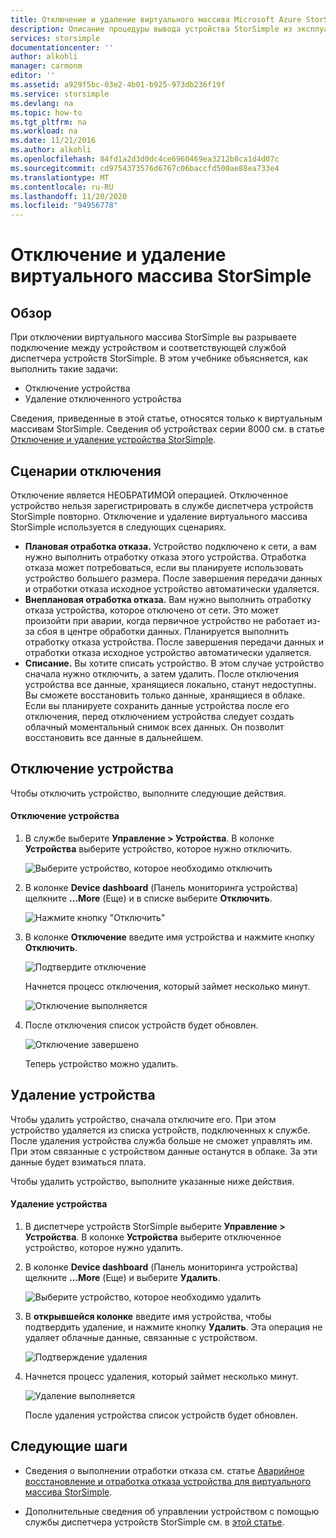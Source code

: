 ```yaml
---
title: Отключение и удаление виртуального массива Microsoft Azure StorSimple | Документация Майкрософт
description: Описание процедуры вывода устройства StorSimple из эксплуатации путем его отключения и последующего удаления.
services: storsimple
documentationcenter: ''
author: alkohli
manager: carmonm
editor: ''
ms.assetid: a929f5bc-03e2-4b01-b925-973db236f19f
ms.service: storsimple
ms.devlang: na
ms.topic: how-to
ms.tgt_pltfrm: na
ms.workload: na
ms.date: 11/21/2016
ms.author: alkohli
ms.openlocfilehash: 84fd1a2d3d0dc4ce6960469ea3212b8ca1d4d07c
ms.sourcegitcommit: cd9754373576d6767c06baccfd500ae88ea733e4
ms.translationtype: MT
ms.contentlocale: ru-RU
ms.lasthandoff: 11/20/2020
ms.locfileid: "94956778"
---
```

# <a name="deactivate-and-delete-a-storsimple-virtual-array"></a>Отключение и удаление виртуального массива StorSimple

## <a name="overview"></a>Обзор

При отключении виртуального массива StorSimple вы разрываете подключение между устройством и соответствующей службой диспетчера устройств StorSimple. В этом учебнике объясняется, как выполнить такие задачи:

* Отключение устройства 
* Удаление отключенного устройства

Сведения, приведенные в этой статье, относятся только к виртуальным массивам StorSimple. Сведения об устройствах серии 8000 см. в статье [Отключение и удаление устройства StorSimple](./storsimple-8000-deactivate-and-delete-device.md).

## <a name="when-to-deactivate"></a>Сценарии отключения

Отключение является НЕОБРАТИМОЙ операцией. Отключенное устройство нельзя зарегистрировать в службе диспетчера устройств StorSimple повторно. Отключение и удаление виртуального массива StorSimple используется в следующих сценариях.

* **Плановая отработка отказа.** Устройство подключено к сети, а вам нужно выполнить отработку отказа этого устройства. Отработка отказа может потребоваться, если вы планируете использовать устройство большего размера. После завершения передачи данных и отработки отказа исходное устройство автоматически удаляется.
* **Внеплановая отработка отказа.** Вам нужно выполнить отработку отказа устройства, которое отключено от сети. Это может произойти при аварии, когда первичное устройство не работает из-за сбоя в центре обработки данных. Планируется выполнить отработку отказа устройства. После завершения передачи данных и отработки отказа исходное устройство автоматически удаляется.
* **Списание.** Вы хотите списать устройство. В этом случае устройство сначала нужно отключить, а затем удалить. После отключения устройства все данные, хранящиеся локально, станут недоступны. Вы сможете восстановить только данные, хранящиеся в облаке. Если вы планируете сохранить данные устройства после его отключения, перед отключением устройства следует создать облачный моментальный снимок всех данных. Он позволит восстановить все данные в дальнейшем.

## <a name="deactivate-a-device"></a>Отключение устройства

Чтобы отключить устройство, выполните следующие действия.

#### <a name="to-deactivate-the-device"></a>Отключение устройства

1. В службе выберите **Управление > Устройства**. В колонке **Устройства** выберите устройство, которое нужно отключить.
   
    ![Выберите устройство, которое необходимо отключить](./media/storsimple-virtual-array-deactivate-and-delete-device/deactivate-delete7.png)
2. В колонке **Device dashboard** (Панель мониторинга устройства) щелкните **…More** (Еще) и в списке выберите **Отключить**.
   
    ![Нажмите кнопку "Отключить"](./media/storsimple-virtual-array-deactivate-and-delete-device/deactivate-delete8.png)
3. В колонке **Отключение** введите имя устройства и нажмите кнопку **Отключить**. 
   
    ![Подтвердите отключение](./media/storsimple-virtual-array-deactivate-and-delete-device/deactivate-delete1.png)
   
    Начнется процесс отключения, который займет несколько минут.
   
    ![Отключение выполняется](./media/storsimple-virtual-array-deactivate-and-delete-device/deactivate-delete2.png)
4. После отключения список устройств будет обновлен.
   
    ![Отключение завершено](./media/storsimple-virtual-array-deactivate-and-delete-device/deactivate-delete3.png)
   
    Теперь устройство можно удалить.

## <a name="delete-the-device"></a>Удаление устройства

Чтобы удалить устройство, сначала отключите его. При этом устройство удаляется из списка устройств, подключенных к службе. После удаления устройства служба больше не сможет управлять им. При этом связанные с устройством данные останутся в облаке. За эти данные будет взиматься плата.

Чтобы удалить устройство, выполните указанные ниже действия.

#### <a name="to-delete-the-device"></a>Удаление устройства

1. В диспетчере устройств StorSimple выберите **Управление > Устройства**. В колонке **Устройства** выберите отключенное устройство, которое нужно удалить.
2. В колонке **Device dashboard** (Панель мониторинга устройства) щелкните **…More** (Еще) и выберите **Удалить**.
   
   ![Выберите устройство, которое необходимо удалить](./media/storsimple-virtual-array-deactivate-and-delete-device/deactivate-delete4.png)
3. В **открывшейся колонке** введите имя устройства, чтобы подтвердить удаление, и нажмите кнопку **Удалить**. Эта операция не удаляет облачные данные, связанные с устройством. 
   
   ![Подтверждение удаления](./media/storsimple-virtual-array-deactivate-and-delete-device/deactivate-delete5.png) 
4. Начнется процесс удаления, который займет несколько минут.
   
   ![Удаление выполняется](./media/storsimple-virtual-array-deactivate-and-delete-device/deactivate-delete6.png)
   
    После удаления устройства список устройств будет обновлен.

## <a name="next-steps"></a>Следующие шаги

* Сведения о выполнении отработки отказа см. статье [Аварийное восстановление и отработка отказа устройства для виртуального массива StorSimple](storsimple-virtual-array-failover-dr.md).

* Дополнительные сведения об управлении устройством с помощью службы диспетчера устройств StorSimple см. в [этой статье](storsimple-virtual-array-manager-service-administration.md).